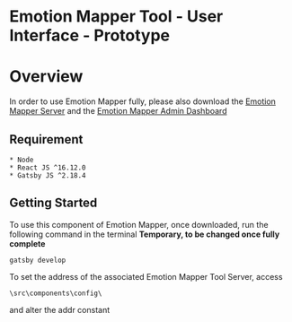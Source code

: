 <h1>
  Emotion Mapper Tool - User Interface - Prototype
</h1>

# Overview
In order to use Emotion Mapper fully, please also download the [Emotion Mapper Server](https://github.com/EdgarBodiaj/EMT-Storage) and the [Emotion Mapper Admin Dashboard](https://github.com/EdgarBodiaj/EMT-Interface-Admin)

## Requirement
```
* Node
* React JS ^16.12.0
* Gatsby JS ^2.18.4
```
## Getting Started

To use this component of Emotion Mapper, once downloaded, run the following command in the terminal
**Temporary, to be changed once fully complete**
```
gatsby develop

```
To set the address of the associated Emotion Mapper Tool Server, access 
```
\src\components\config\ 
```
and alter the addr constant
